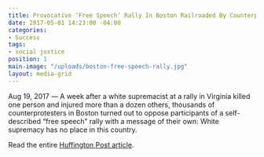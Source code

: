 ```yaml
---
title: Provocative ‘Free Speech’ Rally In Boston Railroaded By Counterprotesters
date: 2017-05-01 14:23:00 -04:00
categories:
- Success
tags:
- social justice
position: 1
main-image: "/uploads/boston-free-speech-rally.jpg"
layout: media-grid
---
```


Aug 19, 2017 ― A week after a white supremacist at a rally in Virginia killed one person and injured more than a dozen others, thousands of counterprotesters in Boston turned out to oppose participants of a self-described “free speech” rally with a message of their own: White supremacy has no place in this country.

Read the entire [Huffington Post article](https://www.huffingtonpost.com/entry/boston-rally_us_59963564e4b0e8cc855cbb42).